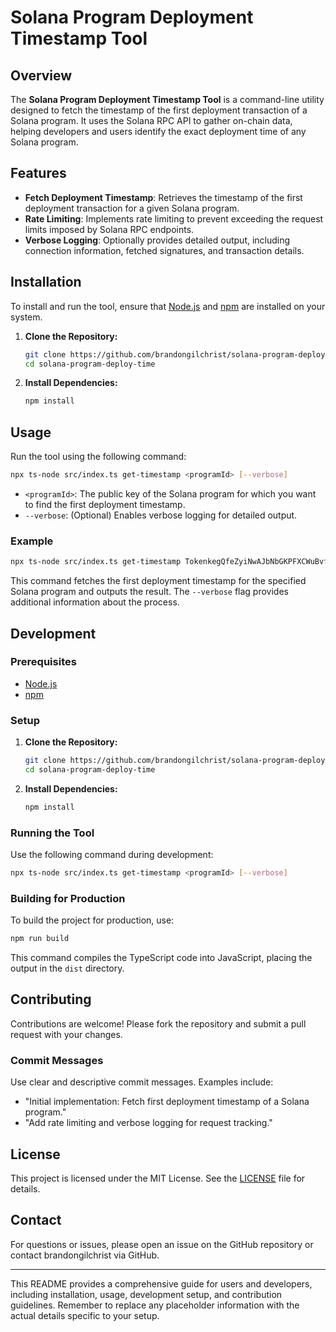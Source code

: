 # Solana Program Deployment Timestamp Tool

## Overview

The **Solana Program Deployment Timestamp Tool** is a command-line utility designed to fetch the timestamp of the first deployment transaction of a Solana program. It uses the Solana RPC API to gather on-chain data, helping developers and users identify the exact deployment time of any Solana program.

## Features

- **Fetch Deployment Timestamp**: Retrieves the timestamp of the first deployment transaction for a given Solana program.
- **Rate Limiting**: Implements rate limiting to prevent exceeding the request limits imposed by Solana RPC endpoints.
- **Verbose Logging**: Optionally provides detailed output, including connection information, fetched signatures, and transaction details.

## Installation

To install and run the tool, ensure that [Node.js](https://nodejs.org/) and [npm](https://www.npmjs.com/) are installed on your system.

1. **Clone the Repository:**
   ```bash
   git clone https://github.com/brandongilchrist/solana-program-deploy-time.git
   cd solana-program-deploy-time
   ```

2. **Install Dependencies:**
   ```bash
   npm install
   ```

## Usage

Run the tool using the following command:

```bash
npx ts-node src/index.ts get-timestamp <programId> [--verbose]
```

- `<programId>`: The public key of the Solana program for which you want to find the first deployment timestamp.
- `--verbose`: (Optional) Enables verbose logging for detailed output.

### Example

```bash
npx ts-node src/index.ts get-timestamp TokenkegQfeZyiNwAJbNbGKPFXCWuBvf9Ss623VQ5DA --verbose
```

This command fetches the first deployment timestamp for the specified Solana program and outputs the result. The `--verbose` flag provides additional information about the process.

## Development

### Prerequisites

- [Node.js](https://nodejs.org/)
- [npm](https://www.npmjs.com/)

### Setup

1. **Clone the Repository:**
   ```bash
   git clone https://github.com/brandongilchrist/solana-program-deploy-time.git
   cd solana-program-deploy-time
   ```

2. **Install Dependencies:**
   ```bash
   npm install
   ```

### Running the Tool

Use the following command during development:

```bash
npx ts-node src/index.ts get-timestamp <programId> [--verbose]
```

### Building for Production

To build the project for production, use:

```bash
npm run build
```

This command compiles the TypeScript code into JavaScript, placing the output in the `dist` directory.

## Contributing

Contributions are welcome! Please fork the repository and submit a pull request with your changes.

### Commit Messages

Use clear and descriptive commit messages. Examples include:
- "Initial implementation: Fetch first deployment timestamp of a Solana program."
- "Add rate limiting and verbose logging for request tracking."

## License

This project is licensed under the MIT License. See the [LICENSE](LICENSE) file for details.

## Contact

For questions or issues, please open an issue on the GitHub repository or contact brandongilchrist via GitHub.

---

This README provides a comprehensive guide for users and developers, including installation, usage, development setup, and contribution guidelines. Remember to replace any placeholder information with the actual details specific to your setup.